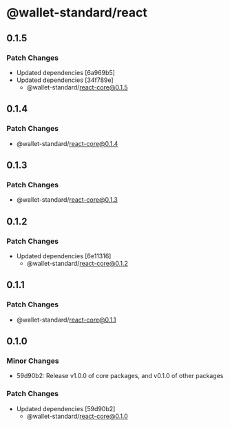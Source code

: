 # @wallet-standard/react

## 0.1.5

### Patch Changes

-   Updated dependencies [6a969b5]
-   Updated dependencies [34f789e]
    -   @wallet-standard/react-core@0.1.5

## 0.1.4

### Patch Changes

-   @wallet-standard/react-core@0.1.4

## 0.1.3

### Patch Changes

-   @wallet-standard/react-core@0.1.3

## 0.1.2

### Patch Changes

-   Updated dependencies [6e11316]
    -   @wallet-standard/react-core@0.1.2

## 0.1.1

### Patch Changes

-   @wallet-standard/react-core@0.1.1

## 0.1.0

### Minor Changes

-   59d90b2: Release v1.0.0 of core packages, and v0.1.0 of other packages

### Patch Changes

-   Updated dependencies [59d90b2]
    -   @wallet-standard/react-core@0.1.0
